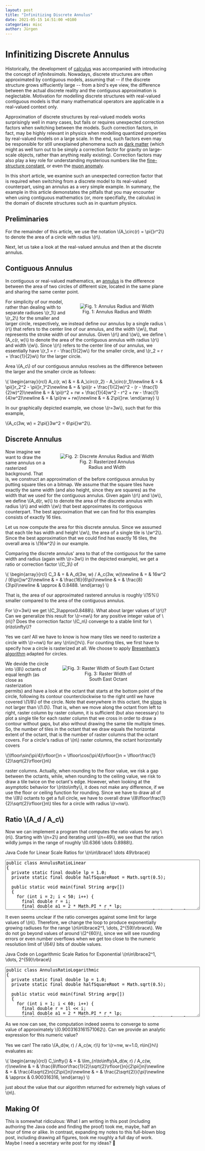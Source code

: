 ```yaml
---
layout: post
title: "Infinitizing Discrete Annulus"
date: 2021-05-15 14:51:00 +0100
categories: misc
author: Jürgen
---
```


# Infinitizing Discrete Annulus

Historically, the development of
[calculus](https://en.wikipedia.org/wiki/Calculus) was accompanied
with introducing the concept of _infinitesimals_.  Nowadays, discrete
structures are often approximated by contiguous models, assuming that
-- if the discrete structure grows siffuciently large -- from a bird's
eye view, the difference between the actual discrete reality and the
contiguous approximation is neglectable.  Motivation for modelling
discrete structures with real-valued contiguous models is that many
mathematical operators are applicable in a real-valued context only.

Approximation of discrete structures by real-valued models works
surprisingly well in many cases, but fails or requires unexpected
correction factors when switching between the models.  Such correction
factors, in fact, may be highly relevant in physics when modelling
quantized properties by real-valued models on a large scale.  In the
end, such factors even may be responsible for still unexplained
phenomena such as [dark
matter](https://en.wikipedia.org/wiki/Dark_matter) (which might as
well turn out to be simply a correction factor for gravity on
large-scale objects, rather than anything really existing).
Correction factors may also play a key role for understanding
mysterious numbers like the [fine-structure
constant](https://en.wikipedia.org/wiki/Fine-structure_constant), or
even the [muon anomaly](https://en.wikipedia.org/wiki/Muon_g-2).

In this short article, we examine such an unexpected correction factor
that is required when switching from a discrete model to its
real-valued counterpart, using an annulus as a very simple example.
In summary, the example in this article demonstates the pitfalls that
you may encounter when using contiguous mathematics (or, more
specifially, the calculus) in the domain of discrete structures such
as in quantum physics.

## Preliminaries

For the remainder of this article, we use the notation \\(A_\circ(r) =
\pi{}r^2\\) to denote the area of a circle with radius \\(r\\).

Next, let us take a look at the real-valued annulus and then at the
discrete annulus.

## Contiguous Annulus

In contiguous or real-valued mathematics, an
[annulus](https://en.wikipedia.org/wiki/Annulus_(mathematics)) is the
difference between the area of two circles of different size, located
in the same plane and sharing the same center point.

<div style="text-align:center; float:right">
  <figure class="image">
    <img src="{{site.baseurl}}/assets/images/annulus.svg"
         alt="Fig. 1: Annulus Radius and Width">
    <figcaption>Fig. 1: Annulus Radius and Width</figcaption>
  </figure>
</div>

For simplicity of our model, rather than dealing with to separate
radiuses \\(r_1\\) and \\(r_2\\) for the smaller and larger circle,
respectively, we instead define our annulus by a single radius \\(r\\)
that refers to the center line of our annulus, and the width \\(w\\),
that represents the stroke width of our annulus.  Given \\(r\\) and
\\(w\\), we define \\(A_c(r, w)\\) to denote the area of the
contiguous annulus with radius \\(r\\) and width \\(w\\).  Since
\\(r\\) refers to the center line of our annulus, we essentially have
\\(r_1 = r - \frac{1}{2}w\\) for the smaller circle, and \\(r_2 = r +
\frac{1}{2}w\\) for the larger circle.

Area \\(A_c\\) of our contiguous annulus resolves as the difference
between the larger and the smaller circle as follows:

\\(
\begin{array}{rcl}
  A_c(r, w) & = & A_\circ(r_2) - A_\circ(r_1)\newline
  & = & \pi{}r_2^2 - \pi{}r_1^2\newline
  & = & \pi((r + \frac{1}{2}w)^2 - (r - \frac{1}{2}w)^2)\newline
  & = & \pi(r^2 + rw + \frac{1}{4}w^2 - r^2 + rw - \frac{1}{4}w^2)\newline
  & = & \pi(rw + rw)\newline
  & = & 2\pi{}rw.
\end{array}
\\)

In our graphically depicted example, we chose \\(r=3w\\), such that
for this example,

\\(A_c(3w, w) = 2\pi{}3w^2 = 6\pi{}w^2\\).

## Discrete Annulus

<div style="text-align:center; float:right">
  <figure class="image">
    <img src="{{site.baseurl}}/assets/images/discrete-annulus.svg"
         alt="Fig. 2: Discrete Annulus Radius and Width">
    <figcaption>Fig. 2: Rasterized Annulus<br />Radius and Width</figcaption>
  </figure>
</div>

Now imagine we want to draw the same annulus on a rasterized
background.  That is, we construct an approximation of the before
contiguous annulus by putting square tiles on a bitmap.  We assume
that the square tiles have exactly the same width (and also height,
since they are squares) as the width that we used for the contiguous
annulus.  Given again \\(r\\) and \\(w\\), we define \\(A_d(r, w)\\)
to denote the area of the discrete annulus with radius \\(r\\) and
width \\(w\\) that best approximates its contiguous counterpart.  The
best approximation that we can find for this examples consists of
exactly 16 tiles.

Let us now compute the area for this discrete annulus.  Since we
assumed that each tile has width and height \\(w\\), the area of a
single tile is \\(w^2\\).  Since the best approximation that we could
find has exactly 16 tiles, the overall area is \\(16w^2\\) in our
example.

Comparing the discrete annulus' area to that of the contiguous for the
same width and radius (again with \\(r=3w\\) in the depicted example),
we get a ratio or correction factor \\(C_3\\) of

\\(
\begin{array}{rcl}
C_3 & = & A_d(3w, w) / A_c(3w, w)\newline
& = & 16w^2 / (6\pi{}w^2)\newline
& = & \frac{16}{6\pi}\newline
& = & \frac{8}{3\pi}\newline
& \approx & 0.8488.
\end{array}
\\)

That is, the area of our approximated rastered annulus is roughly
\\(15%\\) smaller compared to the area of the contiguous annulus.

For \\(r=3w\\) we get \\(C_3\approx0.8488\\).  What about larger
values of \\(r\\)?  Can we generalize this result for \\(r=nw\\) for
any positive integer value of \\(n\\)?  Does the correction factor
\\(C_n\\) converge to a stable limit for \\(n\to\infty\\)?

Yes we can!  All we have to know is how many tiles we need to
rasterize a circle with \\(r=nw\\) for any \\(n\in{}ℕ\\).  For
counting tiles, we first have to specify how a circle is rasterized at
all.  We choose to apply [Bresenham's
algorithm](https://en.wikipedia.org/wiki/Bresenham%27s_line_algorithm)
adapted for circles.

<div style="text-align:center; float:right">
  <figure class="image">
    <img src="{{site.baseurl}}/assets/images/octant.svg"
         alt="Fig. 3: Raster Width of South East Octant">
    <figcaption>Fig. 3: Raster Width of<br />South East Octant</figcaption>
  </figure>
</div>

We devide the circle into \\(8\\) octants of equal length (as close as
rasterization permits) and have a look at the octant that starts at
the bottom point of the circle, following its contour counterclockwise
to the right until we have covered \\(1/8\\) of the circle.  Note that
everywhere in this octant, the
[slope](https://en.wikipedia.org/wiki/Slope) is not larger than
\\(1.0\\).  That is, when we move along the octant from left to right,
raster column by raster column, it is sufficient (but also necessary)
to plot a single tile for each raster column that we cross in order to
draw a contour without gaps, but also without drawing the same tile
multiple times.  So, the number of tiles in the octant that we draw
equals the horizontal extent of the octant, that is the number of
raster columns that the octant covers.  For a circle's radius of
\\(n\\) raster columns, the octant horizontally covers

\\(\lfloor\sin(\pi/4)\rfloor{}n = \lfloor\cos(\pi/4)\rfloor{}n =
\lfloor\frac{1}{2}\sqrt{2}\rfloor{}n\\)

raster columns.  Actually, when rounding to the floor value, we risk a
gap between the octants, while, when rounding to the ceiling value, we
risk to draw a tile twice on the octant's edge.  However, when looking
at the asymptotic behavior for \\(n\to\infty\\), it does not make any
difference, if we use the floor or ceiling function for rounding.
Since we have to draw all of the \\(8\\) octants to get a full circle,
we have to overall draw \\(8\lfloor\frac{1}{2}\sqrt{2}\rfloor{}n\\)
tiles for a circle with radius \\(r=nw\\).

## Ratio \\(A_d / A_c\\)

Now we can implement a program that computes the ratio values for any
\\(n\\).  Starting with \\(n=2\\) and iterating until \\(n=49\\), we
see that the ration wildly jumps in the range of roughly \\(0.6366
\dots 0.8988\\).

<label for="annulus_code_linear">Java Code for Linear Scale Ratios for
\\(n\in\lbrace1 \dots 49\rbrace\\)</label>

<textarea id="annulus_code_linear"
          name="annulus_code_linear" rows="10" cols="73"
          readonly="readonly">
public class AnnulusRatioLinear
{
  private static final double lp = 1.0;
  private static final double halfSquareRoot = Math.sqrt(0.5);

  public static void main(final String argv[])
  {
    for (int i = 2; i < 50; i++) {
      final double r = i;
      final double a1 = 2 * Math.PI * r * lp;
      final double a2 = 8 * ((long)(halfSquareRoot * r / lp)) * lp * lp;
      System.out.println("ratio=" + (a2 / a1));
    }
  }
}</textarea>

It even seems unclear if the ratio converges against some limit for
large values of \\(n\\).  Therefore, we change the loop to produce
exponentially growing radiuses for the range \\(n\in\lbrace2^1, \dots,
2^{59}\rbrace\\).  We do not go beyond values of around \\(2^{60}\\),
since we will see rounding errors or even number overflows when we get
too close to the numeric resolution limit of \\(64\\) bits of double
values.

<label for="annulus_code_logarithmic">Java Code on Logarithmic Scale
Ratios for Exponential \\(n\in\lbrace2^1, \dots,
2^{59}\rbrace\\)</label>

<textarea id="annulus_code_logarithmic"
          name="annulus_code_logarithmic" rows="10" cols="73"
          readonly="readonly">
public class AnnulusRatioLogarithmic
{
  private static final double lp = 1.0;
  private static final double halfSquareRoot = Math.sqrt(0.5);

  public static void main(final String argv[])
  {
    for (int i = 1; i < 60; i++) {
      final double r = 1l << i;
      final double a1 = 2 * Math.PI * r * lp;
      final double a2 = 8 * ((long)(halfSquareRoot * r / lp)) * lp * lp;
      System.out.println("ratio=" + (a2 / a1));
    }
  }
}</textarea>

As we now can see, the computation indeed seems to converge to some
value of approximately \\(0.9003163161571062\\).  Can we provide an
analytic expression for this numeric value?

Yes we can!  The ratio \\(A_d(w, r) / A_c(w, r)\\) for \\(r=nw, w=1.0,
n\in{}ℕ\\) evaluates as:

\\(
\begin{array}{rcl}
C_\infty{} & = & \lim_{n\to\infty}A_d(w, r) / A_c(w, r)\newline
& = & \frac{8\lfloor\frac{1}{2}\sqrt{2}\rfloor{}n}{2\pi{}n}\newline
& = & \frac{4\sqrt{2}n}{2\pi{}n}\newline
& = & \frac{2\sqrt{2}}{\pi}\newline
& \approx & 0.900316316,
\end{array}
\\)

just about the value that our algorithm returned for extremely high
values of \\(n\\).

## Making Of

This is somewhat ridiculous: What I am writing in this post (including
authoring the Java code and finding the proof) took me, maybe, half an
hour of time or alike.  In contrast, expanding my notes to this
full-blown blog post, including drawing all figures, took me roughly a
full day of work.  Maybe I need a secretary write post for my ideas?
🤷
